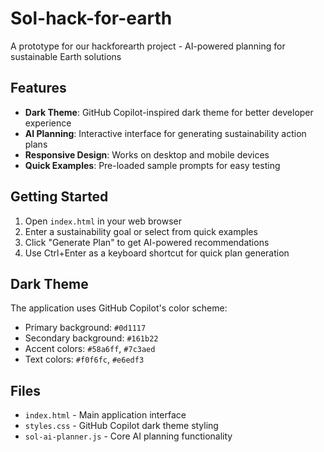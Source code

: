 # Sol-hack-for-earth
A prototype for our hackforearth project - AI-powered planning for sustainable Earth solutions

## Features
- **Dark Theme**: GitHub Copilot-inspired dark theme for better developer experience
- **AI Planning**: Interactive interface for generating sustainability action plans
- **Responsive Design**: Works on desktop and mobile devices
- **Quick Examples**: Pre-loaded sample prompts for easy testing

## Getting Started
1. Open `index.html` in your web browser
2. Enter a sustainability goal or select from quick examples
3. Click "Generate Plan" to get AI-powered recommendations
4. Use Ctrl+Enter as a keyboard shortcut for quick plan generation

## Dark Theme
The application uses GitHub Copilot's color scheme:
- Primary background: `#0d1117`
- Secondary background: `#161b22`
- Accent colors: `#58a6ff`, `#7c3aed`
- Text colors: `#f0f6fc`, `#e6edf3`

## Files
- `index.html` - Main application interface
- `styles.css` - GitHub Copilot dark theme styling
- `sol-ai-planner.js` - Core AI planning functionality
